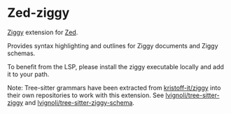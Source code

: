 # Zed-ziggy

[Ziggy](https://github.com/kristoff-it/ziggy) extension for [Zed](https://zed.dev).

Provides syntax highlighting and outlines for Ziggy documents and Ziggy schemas.

To benefit from the LSP, please install the ziggy executable locally and add it to your path.

Note:
Tree-sitter grammars have been extracted from [kristoff-it/ziggy](https://github.com/kristoff-it/ziggy) into their own repositories to work with this extension.
See [lvignoli/tree-sitter-ziggy](https://github.com/lvignoli/tree-sitter-ziggy) and [lvignoli/tree-sitter-ziggy-schema](https://github.com/lvignoli/tree-sitter-ziggy-schema).
